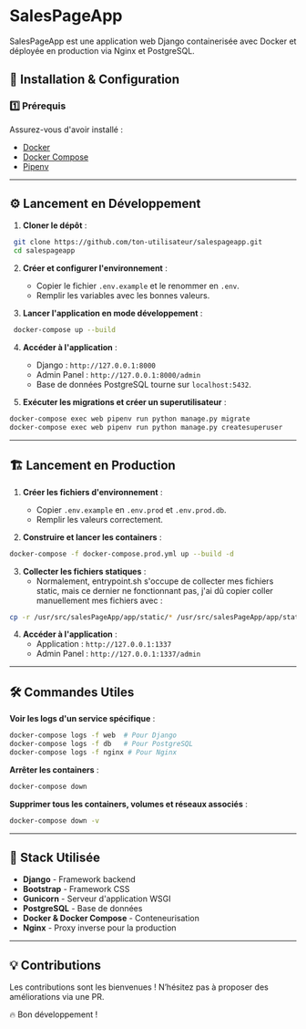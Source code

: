 # SalesPageApp

SalesPageApp est une application web Django containerisée avec Docker et déployée en production via Nginx et PostgreSQL.

## 🚀 Installation & Configuration

### 1️⃣ Prérequis
Assurez-vous d'avoir installé :
- [Docker](https://www.docker.com/)
- [Docker Compose](https://docs.docker.com/compose/install/)
- [Pipenv](https://pipenv.pypa.io/en/latest/)

---

## ⚙️ Lancement en Développement

1. **Cloner le dépôt** :
```sh
 git clone https://github.com/ton-utilisateur/salespageapp.git
 cd salespageapp
```

2. **Créer et configurer l'environnement** :
   - Copier le fichier `.env.example` et le renommer en `.env`.
   - Remplir les variables avec les bonnes valeurs.

3. **Lancer l'application en mode développement** :
```sh
 docker-compose up --build
```

4. **Accéder à l'application** :
   - Django : `http://127.0.0.1:8000`
   - Admin Panel : `http://127.0.0.1:8000/admin`
   - Base de données PostgreSQL tourne sur `localhost:5432`.

5. **Exécuter les migrations et créer un superutilisateur** :
```sh
docker-compose exec web pipenv run python manage.py migrate
docker-compose exec web pipenv run python manage.py createsuperuser
```

---

## 🏗️ Lancement en Production

1. **Créer les fichiers d'environnement** :
   - Copier `.env.example` en `.env.prod` et `.env.prod.db`.
   - Remplir les valeurs correctement.

2. **Construire et lancer les containers** :
```sh
docker-compose -f docker-compose.prod.yml up --build -d
```

3. **Collecter les fichiers statiques** :
    - Normalement, entrypoint.sh s'occupe de collecter mes fichiers static, mais ce dernier ne fonctionnant pas, j'ai dû copier coller manuellement mes fichiers avec :
```sh
cp -r /usr/src/salesPageApp/app/static/* /usr/src/salesPageApp/app/staticfiles
```

4. **Accéder à l'application** :
   - Application : `http://127.0.0.1:1337`
   - Admin Panel : `http://127.0.0.1:1337/admin`

---

## 🛠️ Commandes Utiles

**Voir les logs d'un service spécifique** :
```sh
docker-compose logs -f web  # Pour Django
docker-compose logs -f db   # Pour PostgreSQL
docker-compose logs -f nginx # Pour Nginx
```

**Arrêter les containers** :
```sh
docker-compose down
```

**Supprimer tous les containers, volumes et réseaux associés** :
```sh
docker-compose down -v
```

---

## 📌 Stack Utilisée
- **Django** - Framework backend
- **Bootstrap** - Framework CSS
- **Gunicorn** - Serveur d'application WSGI
- **PostgreSQL** - Base de données
- **Docker & Docker Compose** - Conteneurisation
- **Nginx** - Proxy inverse pour la production

---

## 💡 Contributions
Les contributions sont les bienvenues ! N’hésitez pas à proposer des améliorations via une PR.

🔥 Bon développement !

